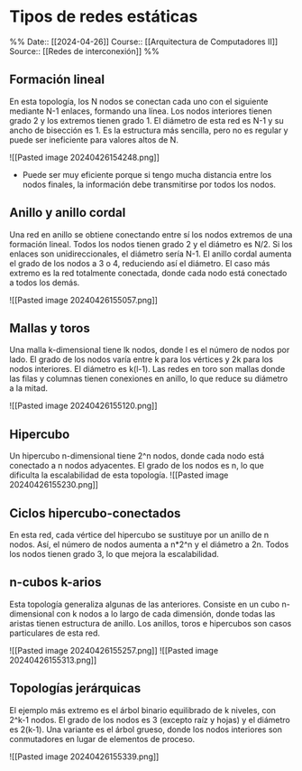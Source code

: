 # Tipos de redes estáticas

%%
Date:: [[2024-04-26]]
Course:: [[Arquitectura de Computadores II]]
Source:: [[Redes de interconexión]]
%%


## Formación lineal
En esta topología, los N nodos se conectan cada uno con el siguiente mediante N-1 enlaces, formando una línea. Los nodos interiores tienen grado 2 y los extremos tienen grado 1. El diámetro de esta red es N-1 y su ancho de bisección es 1. Es la estructura más sencilla, pero no es regular y puede ser ineficiente para valores altos de N.

![[Pasted image 20240426154248.png]]
- Puede ser muy eficiente porque si tengo mucha distancia entre los nodos finales, la información debe transmitirse por todos los nodos.
## Anillo y anillo cordal
Una red en anillo se obtiene conectando entre sí los nodos extremos de una formación lineal. Todos los nodos tienen grado 2 y el diámetro es N/2. Si los enlaces son unidireccionales, el diámetro sería N-1. El anillo cordal aumenta el grado de los nodos a 3 o 4, reduciendo así el diámetro. El caso más extremo es la red totalmente conectada, donde cada nodo está conectado a todos los demás.

![[Pasted image 20240426155057.png]]
## Mallas y toros
Una malla k-dimensional tiene lk nodos, donde l es el número de nodos por lado. El grado de los nodos varía entre k para los vértices y 2k para los nodos interiores. El diámetro es k(l-1). Las redes en toro son mallas donde las filas y columnas tienen conexiones en anillo, lo que reduce su diámetro a la mitad.

![[Pasted image 20240426155120.png]]
## Hipercubo
Un hipercubo n-dimensional tiene 2^n nodos, donde cada nodo está conectado a n nodos adyacentes. El grado de los nodos es n, lo que dificulta la escalabilidad de esta topología.
![[Pasted image 20240426155230.png]]
## Ciclos hipercubo-conectados
En esta red, cada vértice del hipercubo se sustituye por un anillo de n nodos. Así, el número de nodos aumenta a n*2^n y el diámetro a 2n. Todos los nodos tienen grado 3, lo que mejora la escalabilidad.

## n-cubos k-arios
Esta topología generaliza algunas de las anteriores. Consiste en un cubo n-dimensional con k nodos a lo largo de cada dimensión, donde todas las aristas tienen estructura de anillo. Los anillos, toros e hipercubos son casos particulares de esta red.

![[Pasted image 20240426155257.png]]
![[Pasted image 20240426155313.png]]

## Topologías jerárquicas

El ejemplo más extremo es el árbol binario equilibrado de k niveles, con 2^k-1 nodos. El grado de los nodos es 3 (excepto raíz y hojas) y el diámetro es 2(k-1). Una variante es el árbol grueso, donde los nodos interiores son conmutadores en lugar de elementos de proceso.

![[Pasted image 20240426155339.png]]
